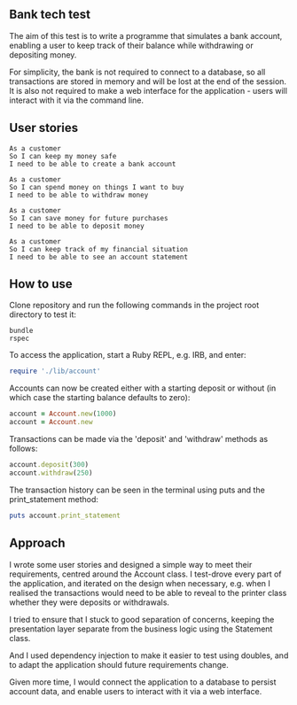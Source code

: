 ## Bank tech test

The aim of this test is to write a programme that simulates a bank account, enabling a user to keep track of their balance while withdrawing or depositing money.

For simplicity, the bank is not required to connect to a database, so all transactions are stored in memory and will be lost at the end of the session. It is also not required to make a web interface for the application - users will interact with it via the command line.

## User stories

```
As a customer
So I can keep my money safe
I need to be able to create a bank account
```

```
As a customer
So I can spend money on things I want to buy
I need to be able to withdraw money
```

```
As a customer
So I can save money for future purchases
I need to be able to deposit money
```

```
As a customer
So I can keep track of my financial situation
I need to be able to see an account statement
```

## How to use

Clone repository and run the following commands in the project root directory to test it:

```
bundle
rspec
```

To access the application, start a Ruby REPL, e.g. IRB, and enter:

```ruby
require './lib/account'
```

Accounts can now be created either with a starting deposit or without (in which case the starting balance defaults to zero):

```ruby
account = Account.new(1000)
account = Account.new
```

Transactions can be made via the 'deposit' and 'withdraw' methods as follows:

```ruby
account.deposit(300)
account.withdraw(250)
```

The transaction history can be seen in the terminal using puts and the print_statement method:

```ruby
puts account.print_statement
```

## Approach

I wrote some user stories and designed a simple way to meet their requirements, centred around the Account class. I test-drove every part of the application, and iterated on the design when necessary, e.g. when I realised the transactions would need to be able to reveal to the printer class whether they were deposits or withdrawals.

I tried to ensure that I stuck to good separation of concerns, keeping the presentation layer separate from the business logic using the Statement class.  

And I used dependency injection to make it easier to test using doubles, and to adapt the application should future requirements change.

Given more time, I would connect the application to a database to persist account data, and enable users to interact with it via a web interface. 
